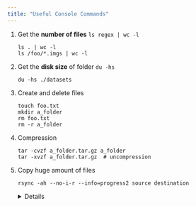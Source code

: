 ```yaml
---
title: "Useful Console Commands"
---
```


1. Get the **number of files** ``ls regex | wc -l``

   ```shell
   ls . | wc -l
   ls /foo/*.imgs | wc -l
   ```
  
2. Get the **disk size** of folder ``du -hs``

   ```shell
   du -hs ./datasets
   ```
3. Create and delete files

   ```shell
   touch foo.txt
   mkdir a_folder
   rm foo.txt
   rm -r a_folder
   ```
4. Compression

   ```shell
   tar -cvzf a_folder.tar.gz a_folder
   tar -xvzf a_folder.tar.gz  # uncompression
   ```
5. Copy huge amount of files

   ```shell
   rsync -ah --no-i-r --info=progress2 source destination
   ```
   <details>
   
   ``-a``: keep file information, including owners, permissions, etc. \
   ``-h``: make output human-readable. \
   ``--no-i-r``: scan files before copying, rather than at the same time. Faster when lots of files. \
   ``--info=progress2``: display a progress bar. \
   ``--dry-run``: perform a trial run that doesn’t make any changes (and produces mostly the same output as a real run). \
   ``source`` and ``destination``: the source file/folder and destination folder. \
   ``source/``: If a trailing slash added, the **content** in ``source`` will be copied into the ``destination``. So if ``destination`` doesn't exist or is empty, this works like a combination of copy and rename.
   
   </details>
